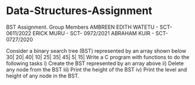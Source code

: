 # Data-Structures-Assignment
BST Assignment.
Group Members
AMBREEN EDITH WATETU - SCT-0611/2022
ERICK MURU - SCT- 0972/2021
ABRAHAM KUIR - SCT-0727/2020
 
 
Consider a binary search tree (BST) represented by an array shown below
30| 20| 40| 10| 25| 35| 45| 5| 15|
 Write a C program with functions to do the following tasks
i) Create the BST represented by an array above
ii) Delete any node from the BST
iii) Print the height of the BST
iv) Print the level and height of any node in the BST.
